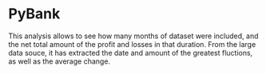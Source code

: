 # PyBank

This analysis allows to see how many months of dataset were included, and the net total amount of the profit and losses in that duration. From the large data souce, it has extracted the date and amount of the greatest fluctions, as well as the average change.
